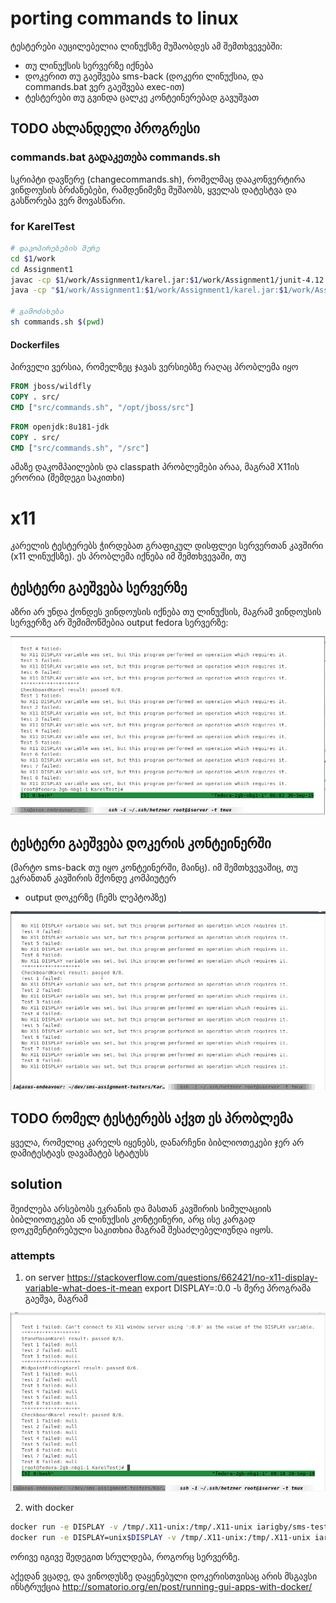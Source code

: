 # porting commands to linux
ტესტერები აუცილებელია ლინუქსზე მუშაობდეს ამ შემთხვევებში:
- თუ ლინუქსის სერვერზე იქნება
- დოკერით თუ გაეშვება sms-back (დოკერი ლინუქსია, და commands.bat ვერ
  გაეშვება exec-ით)
- ტესტერები თუ გვინდა ცალკე კონტეინერებად გავუშვათ
## TODO ახლანდელი პროგრესი
### commands.bat გადაკეთება commands.sh

სკრიპტი დავწერე (changecommands.sh), რომელმაც დააკონვერტირა ვინდოუსის ბრძანებები, რამდენიმეზე მუშაობს, ყველას დატესტვა და გასწორება ვერ მოვასწარი. 

### for KarelTest
``` sh
# დაკოპირებების მერე 
cd $1/work
cd Assignment1
javac -cp $1/work/Assignment1/karel.jar:$1/work/Assignment1/junit-4.12.jar:$1/work/Assignment1/hamcrest-core-1.3.jar:$1/work/Assignment1/acm.jar $1/work/Assignment1/CollectNewspaperKarel.java $1/work/Assignment1/StoneMasonKarel.java $1/work/Assignment1/CheckerboardKarel.java $1/work/Assignment1/MidpointFindingKarel.java $1/work/Assignment1/KarelTester.java $1/work/Assignment1/CollectNewspaperKarelTest.java $1/work/Assignment1/StoneMasonKarelTest.java $1/work/Assignment1/CheckerboardKarelTest.java $1/work/Assignment1/MidpointFindingKarelTest.java
java -cp "$1/work/Assignment1:$1/work/Assignment1/karel.jar:$1/work/Assignment1/junit-4.12.jar:$1/work/Assignment1/hamcrest-core-1.3.jar:$1/work/Assignment1/acm.jar" KarelTester 

# გამოძახება
sh commands.sh $(pwd)
```

#### Dockerfiles
პირველი ვერსია, რომელზეც ჯავას ვერსიებზე რაღაც პრობლემა იყო

``` dockerfile
FROM jboss/wildfly
COPY . src/
CMD ["src/commands.sh", "/opt/jboss/src"]
```

``` dockerfile
FROM openjdk:8u181-jdk
COPY . src/
CMD ["src/commands.sh", "/src"]
```
ამაზე დაკომპაილების და classpath პრობლემები არაა, მაგრამ X11ის ერორია (შემდეგი საკითხი)
# x11
კარელის ტესტერებს ჭირდებათ გრაფიკულ დისფლეი სერვერთან კავშირი (x11 ლინუქსზე). ეს
პრობლემა იქნება იმ შემთხვევაში, თუ
## ტესტერი გაეშვება სერვერზე
აზრი არ უნდა ქონდეს ვინდოუსის იქნება თუ ლინუქსის,
  მაგრამ ვინდოუსის სერვერზე არ შემიმოწმებია
output fedora სერვერზე:


![server-output](./server-output.png)
## ტესტერი გაეშვება დოკერის კონტეინერში
(მარტო sms-back თუ იყო კონტეინერში, მაინც). იმ შემთხვევაშიც, თუ ეკრანთან კავშირის მქონდე კომპიუტერ
- output დოკერზე (ჩემს ლეპტოპზე)


![docker-output](./docker-output.png)
## TODO რომელ ტესტერებს აქვთ ეს პრობლემა
ყველა, რომელიც კარელს იყენებს, დანარჩენი ბიბლიოთეკები ჯერ არ დამიტესტავს
დავამატებ სტატუსს
## solution
შეიძლება არსებობს ეკრანის და მასთან კავშირის სიმულაციის ბიბლიოთეკები ან ლინუქსის
კონტეინერი, არც ისე კარგად დოკუმენტირებული საკითხია მაგრამ შესაძლებელიუნდა იყოს.
  
### attempts
1. on server
https://stackoverflow.com/questions/662421/no-x11-display-variable-what-does-it-mean
export DISPLAY=:0.0 -ს მერე პროგრამა გაეშვა, მაგრამ

![server-output-display](./server-output-display.png)

2. with docker
``` sh
docker run -e DISPLAY -v /tmp/.X11-unix:/tmp/.X11-unix iarigby/sms-test
docker run -e DISPLAY=unix$DISPLAY -v /tmp/.X11-unix:/tmp/.X11-unix iarigby/sms-test
```
ორივე იგივე შედეგით სრულდება, როგორც სერვერზე. 

აქედან ვცადე, და ვინოდუსზე დაყენებული დოკერისთვისაც არის მსგავსი ინსტრუქცია 
http://somatorio.org/en/post/running-gui-apps-with-docker/

